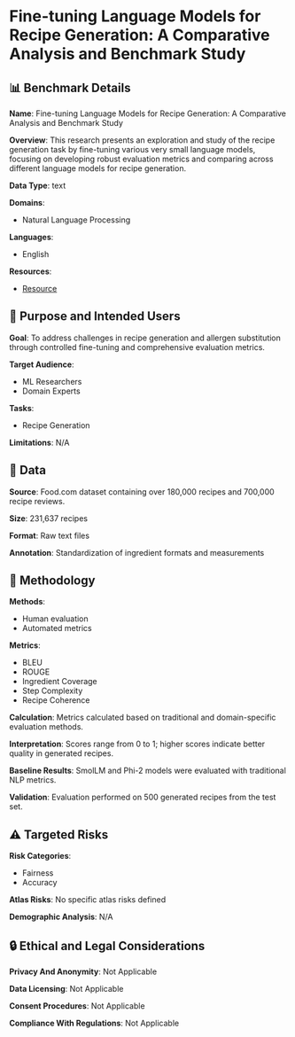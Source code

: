 # Fine-tuning Language Models for Recipe Generation: A Comparative Analysis and Benchmark Study

## 📊 Benchmark Details

**Name**: Fine-tuning Language Models for Recipe Generation: A Comparative Analysis and Benchmark Study

**Overview**: This research presents an exploration and study of the recipe generation task by fine-tuning various very small language models, focusing on developing robust evaluation metrics and comparing across different language models for recipe generation.

**Data Type**: text

**Domains**:
- Natural Language Processing

**Languages**:
- English

**Resources**:
- [Resource](N/A)

## 🎯 Purpose and Intended Users

**Goal**: To address challenges in recipe generation and allergen substitution through controlled fine-tuning and comprehensive evaluation metrics.

**Target Audience**:
- ML Researchers
- Domain Experts

**Tasks**:
- Recipe Generation

**Limitations**: N/A

## 💾 Data

**Source**: Food.com dataset containing over 180,000 recipes and 700,000 recipe reviews.

**Size**: 231,637 recipes

**Format**: Raw text files

**Annotation**: Standardization of ingredient formats and measurements

## 🔬 Methodology

**Methods**:
- Human evaluation
- Automated metrics

**Metrics**:
- BLEU
- ROUGE
- Ingredient Coverage
- Step Complexity
- Recipe Coherence

**Calculation**: Metrics calculated based on traditional and domain-specific evaluation methods.

**Interpretation**: Scores range from 0 to 1; higher scores indicate better quality in generated recipes.

**Baseline Results**: SmolLM and Phi-2 models were evaluated with traditional NLP metrics.

**Validation**: Evaluation performed on 500 generated recipes from the test set.

## ⚠️ Targeted Risks

**Risk Categories**:
- Fairness
- Accuracy

**Atlas Risks**:
No specific atlas risks defined

**Demographic Analysis**: N/A

## 🔒 Ethical and Legal Considerations

**Privacy And Anonymity**: Not Applicable

**Data Licensing**: Not Applicable

**Consent Procedures**: Not Applicable

**Compliance With Regulations**: Not Applicable
